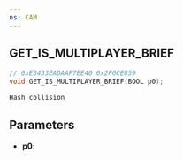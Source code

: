 ```yaml
---
ns: CAM
---
```

## GET_IS_MULTIPLAYER_BRIEF

```c
// 0xE3433EADAAF7EE40 0x2F0CE859
void GET_IS_MULTIPLAYER_BRIEF(BOOL p0);
```

```
Hash collision  
```

## Parameters
* **p0**: 

